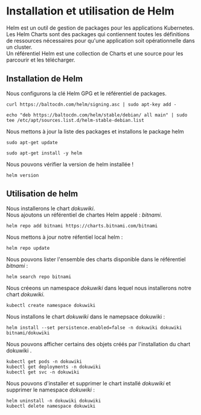 # Installation et utilisation de Helm
Helm est un outil de gestion de packages pour les applications Kubernetes.<br>
Les Helm Charts sont des packages qui contiennent toutes les définitions de ressources nécessaires pour qu'une application soit opérationnelle dans un cluster.<br>
Un référentiel Helm est une collection de Charts et une source pour les parcourir et les télécharger.<br>

## Installation de Helm
Nous configurons la clé Helm GPG et le référentiel de packages.
```
curl https://baltocdn.com/helm/signing.asc | sudo apt-key add -
```

```
echo "deb https://baltocdn.com/helm/stable/debian/ all main" | sudo tee /etc/apt/sources.list.d/helm-stable-debian.list
```

Nous mettons à jour la liste des packages et installons le package helm
```
sudo apt-get update
```

```
sudo apt-get install -y helm
```

Nous pouvons vérifier la version de helm installée !
```
helm version
```

## Utilisation de helm
Nous installerons le chart *dokuwiki*.<br>
Nous ajoutons un référentiel de chartes Helm appelé : *bitnami*.
```
helm repo add bitnami https://charts.bitnami.com/bitnami
```

Nous mettons à jour notre réfentiel local helm :
```
helm repo update
```

Nous pouvons lister l'ensemble des charts disponible dans le référentiel *bitnami* :
```
helm search repo bitnami
```

Nous créeons un namespace *dokuwiki* dans lequel nous installerons notre chart *dokuwiki*.
```
kubectl create namespace dokuwiki
```

Nous installons le chart *dokuwiki* dans le namepsace dokuwiki :
```
helm install --set persistence.enabled=false -n dokuwiki dokuwiki bitnami/dokuwiki
```

Nous pouvons afficher certains des objets créés par l'installation du chart dokuwiki .
```
kubectl get pods -n dokuwiki
kubectl get deployments -n dokuwiki
kubectl get svc -n dokuwiki
```

Nous pouvons d'installer et supprimer le chart installé *dokuwiki* et supprimer le namespace *dokuwiki* :
```
helm uninstall -n dokuwiki dokuwiki
kubectl delete namespace dokuwiki
```
